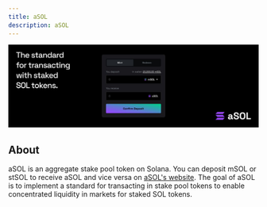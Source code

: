 ```yaml
---
title: aSOL
description: aSOL
---
```


![](/assets/asolheader.jpeg)

## About

aSOL is an aggregate stake pool token on Solana. You can deposit mSOL or stSOL to receive aSOL and vice versa on [aSOL's website](https://asol.so). The goal of aSOL is to implement a standard for transacting in stake pool tokens to enable concentrated liquidity in markets for staked SOL tokens.
